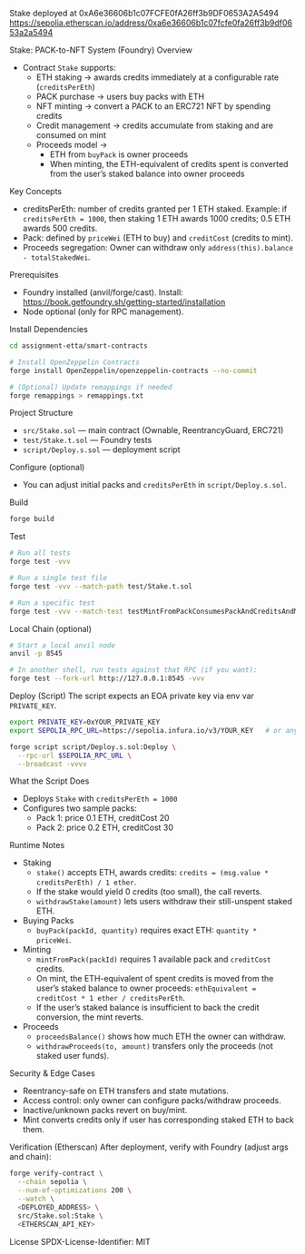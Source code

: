 Stake deployed at 0xA6e36606b1c07FCFE0fA26ff3b9DF0653A2A5494  
https://sepolia.etherscan.io/address/0xa6e36606b1c07fcfe0fa26ff3b9df0653a2a5494

Stake: PACK-to-NFT System (Foundry)
Overview
- Contract `Stake` supports:
  - ETH staking → awards credits immediately at a configurable rate (`creditsPerEth`)
  - PACK purchase → users buy packs with ETH
  - NFT minting → convert a PACK to an ERC721 NFT by spending credits
  - Credit management → credits accumulate from staking and are consumed on mint
  - Proceeds model →
    - ETH from `buyPack` is owner proceeds
    - When minting, the ETH-equivalent of credits spent is converted from the user’s staked balance into owner proceeds

Key Concepts
- creditsPerEth: number of credits granted per 1 ETH staked. Example: if `creditsPerEth = 1000`, then staking 1 ETH awards 1000 credits; 0.5 ETH awards 500 credits.
- Pack: defined by `priceWei` (ETH to buy) and `creditCost` (credits to mint).
- Proceeds segregation: Owner can withdraw only `address(this).balance - totalStakedWei`.

Prerequisites
- Foundry installed (anvil/forge/cast). Install: https://book.getfoundry.sh/getting-started/installation
- Node optional (only for RPC management). 

Install Dependencies
```bash
cd assignment-etta/smart-contracts

# Install OpenZeppelin Contracts
forge install OpenZeppelin/openzeppelin-contracts --no-commit

# (Optional) Update remappings if needed
forge remappings > remappings.txt
```

Project Structure
- `src/Stake.sol` — main contract (Ownable, ReentrancyGuard, ERC721)
- `test/Stake.t.sol` — Foundry tests
- `script/Deploy.s.sol` — deployment script

Configure (optional)
- You can adjust initial packs and `creditsPerEth` in `script/Deploy.s.sol`.

Build
```bash
forge build
```

Test
```bash
# Run all tests
forge test -vvv

# Run a single test file
forge test -vvv --match-path test/Stake.t.sol

# Run a specific test
forge test -vvv --match-test testMintFromPackConsumesPackAndCreditsAndMintsNFT
```

Local Chain (optional)
```bash
# Start a local anvil node
anvil -p 8545

# In another shell, run tests against that RPC (if you want):
forge test --fork-url http://127.0.0.1:8545 -vvv
```

Deploy (Script)
The script expects an EOA private key via env var `PRIVATE_KEY`.

```bash
export PRIVATE_KEY=0xYOUR_PRIVATE_KEY
export SEPOLIA_RPC_URL=https://sepolia.infura.io/v3/YOUR_KEY   # or any RPC

forge script script/Deploy.s.sol:Deploy \
  --rpc-url $SEPOLIA_RPC_URL \
  --broadcast -vvvv
```

What the Script Does
- Deploys `Stake` with `creditsPerEth = 1000`
- Configures two sample packs:
  - Pack 1: price 0.1 ETH, creditCost 20
  - Pack 2: price 0.2 ETH, creditCost 30

Runtime Notes
- Staking
  - `stake()` accepts ETH, awards credits: `credits = (msg.value * creditsPerEth) / 1 ether`.
  - If the stake would yield 0 credits (too small), the call reverts.
  - `withdrawStake(amount)` lets users withdraw their still-unspent staked ETH.
- Buying Packs
  - `buyPack(packId, quantity)` requires exact ETH: `quantity * priceWei`.
- Minting
  - `mintFromPack(packId)` requires 1 available pack and `creditCost` credits.
  - On mint, the ETH-equivalent of spent credits is moved from the user’s staked balance to owner proceeds: `ethEquivalent = creditCost * 1 ether / creditsPerEth`.
  - If the user’s staked balance is insufficient to back the credit conversion, the mint reverts.
- Proceeds
  - `proceedsBalance()` shows how much ETH the owner can withdraw.
  - `withdrawProceeds(to, amount)` transfers only the proceeds (not staked user funds).

Security & Edge Cases
- Reentrancy-safe on ETH transfers and state mutations.
- Access control: only owner can configure packs/withdraw proceeds.
- Inactive/unknown packs revert on buy/mint.
- Mint converts credits only if user has corresponding staked ETH to back them.

Verification (Etherscan)
After deployment, verify with Foundry (adjust args and chain):
```bash
forge verify-contract \
  --chain sepolia \
  --num-of-optimizations 200 \
  --watch \
  <DEPLOYED_ADDRESS> \
  src/Stake.sol:Stake \
  <ETHERSCAN_API_KEY>
```

License
SPDX-License-Identifier: MIT

